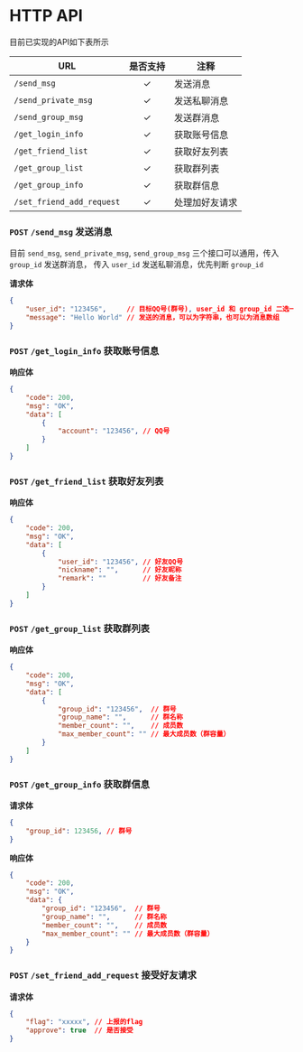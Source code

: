 # HTTP API

目前已实现的API如下表所示

| URL                       | 是否支持 | 注释      |
|---------------------------|:----:|---------|
| `/send_msg`               |  ✓   | 发送消息    |
| `/send_private_msg`       |  ✓   | 发送私聊消息  |
| `/send_group_msg`         |  ✓   | 发送群消息   |
| `/get_login_info`         |  ✓   | 获取账号信息  |
| `/get_friend_list`        |  ✓   | 获取好友列表  |
| `/get_group_list`         |  ✓   | 获取群列表   |
| `/get_group_info`         |  ✓   | 获取群信息   |
| `/set_friend_add_request` |  ✓   | 处理加好友请求 |


### `POST` `/send_msg` 发送消息
目前 `send_msg`, `send_private_msg`, `send_group_msg` 三个接口可以通用，传入 `group_id` 发送群消息，
传入 `user_id` 发送私聊消息，优先判断 `group_id`

**请求体**
```json lines
{
    "user_id": "123456",     // 目标QQ号(群号), user_id 和 group_id 二选一，类型可以是 string 也可以是 int
    "message": "Hello World" // 发送的消息，可以为字符串，也可以为消息数组
}
```


### `POST` `/get_login_info` 获取账号信息

**响应体**
```json lines
{
    "code": 200,
    "msg": "OK",
    "data": [
        {
            "account": "123456", // QQ号
        }
    ]
}
```


### `POST` `/get_friend_list` 获取好友列表

**响应体**
```json lines
{
    "code": 200,
    "msg": "OK",
    "data": [
        {
            "user_id": "123456", // 好友QQ号
            "nickname": "",      // 好友昵称
            "remark": ""         // 好友备注
        }
    ]
}
```


### `POST` `/get_group_list` 获取群列表

**响应体**
```json lines
{
    "code": 200,
    "msg": "OK",
    "data": [
        {
            "group_id": "123456",  // 群号
            "group_name": "",      // 群名称
            "member_count": "",    // 成员数
            "max_member_count": "" // 最大成员数（群容量）
        }
    ]
}
```


### `POST` `/get_group_info` 获取群信息

**请求体**
```json lines
{
    "group_id": 123456, // 群号
}
```

**响应体**
```json lines
{
    "code": 200,
    "msg": "OK",
    "data": {
        "group_id": "123456",  // 群号
        "group_name": "",      // 群名称
        "member_count": "",    // 成员数
        "max_member_count": "" // 最大成员数（群容量）
    }
}
```


### `POST` `/set_friend_add_request` 接受好友请求

**请求体**
```json lines
{
    "flag": "xxxxx", // 上报的flag
    "approve": true  // 是否接受
}
```